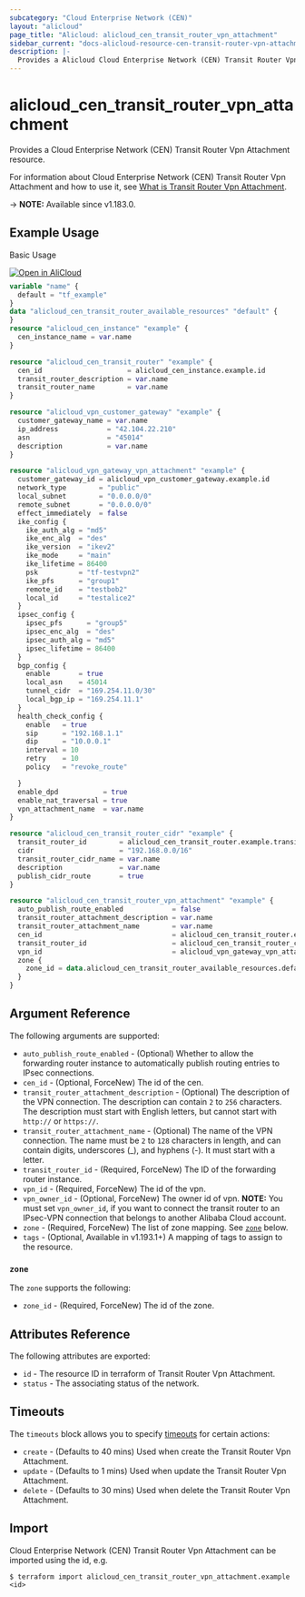 ```yaml
---
subcategory: "Cloud Enterprise Network (CEN)"
layout: "alicloud"
page_title: "Alicloud: alicloud_cen_transit_router_vpn_attachment"
sidebar_current: "docs-alicloud-resource-cen-transit-router-vpn-attachment"
description: |-
  Provides a Alicloud Cloud Enterprise Network (CEN) Transit Router Vpn Attachment resource.
---
```


# alicloud_cen_transit_router_vpn_attachment

Provides a Cloud Enterprise Network (CEN) Transit Router Vpn Attachment resource.

For information about Cloud Enterprise Network (CEN) Transit Router Vpn Attachment and how to use it, see [What is Transit Router Vpn Attachment](https://www.alibabacloud.com/help/en/cen/developer-reference/api-cbn-2017-09-12-createtransitroutervpnattachment).

-> **NOTE:** Available since v1.183.0.

## Example Usage

Basic Usage

<div style="display: block;margin-bottom: 40px;"><div class="oics-button" style="float: right;position: absolute;margin-bottom: 10px;">
  <a href="https://api.aliyun.com/terraform?resource=alicloud_cen_transit_router_vpn_attachment&exampleId=da578cb0-6252-bd5f-8f1a-ec3d6957c058ecb2e6df&activeTab=example&spm=docs.r.cen_transit_router_vpn_attachment.0.da578cb062&intl_lang=EN_US" target="_blank">
    <img alt="Open in AliCloud" src="https://img.alicdn.com/imgextra/i1/O1CN01hjjqXv1uYUlY56FyX_!!6000000006049-55-tps-254-36.svg" style="max-height: 44px; max-width: 100%;">
  </a>
</div></div>

```terraform
variable "name" {
  default = "tf_example"
}
data "alicloud_cen_transit_router_available_resources" "default" {
}
resource "alicloud_cen_instance" "example" {
  cen_instance_name = var.name
}

resource "alicloud_cen_transit_router" "example" {
  cen_id                     = alicloud_cen_instance.example.id
  transit_router_description = var.name
  transit_router_name        = var.name
}

resource "alicloud_vpn_customer_gateway" "example" {
  customer_gateway_name = var.name
  ip_address            = "42.104.22.210"
  asn                   = "45014"
  description           = var.name
}

resource "alicloud_vpn_gateway_vpn_attachment" "example" {
  customer_gateway_id = alicloud_vpn_customer_gateway.example.id
  network_type        = "public"
  local_subnet        = "0.0.0.0/0"
  remote_subnet       = "0.0.0.0/0"
  effect_immediately  = false
  ike_config {
    ike_auth_alg = "md5"
    ike_enc_alg  = "des"
    ike_version  = "ikev2"
    ike_mode     = "main"
    ike_lifetime = 86400
    psk          = "tf-testvpn2"
    ike_pfs      = "group1"
    remote_id    = "testbob2"
    local_id     = "testalice2"
  }
  ipsec_config {
    ipsec_pfs      = "group5"
    ipsec_enc_alg  = "des"
    ipsec_auth_alg = "md5"
    ipsec_lifetime = 86400
  }
  bgp_config {
    enable       = true
    local_asn    = 45014
    tunnel_cidr  = "169.254.11.0/30"
    local_bgp_ip = "169.254.11.1"
  }
  health_check_config {
    enable   = true
    sip      = "192.168.1.1"
    dip      = "10.0.0.1"
    interval = 10
    retry    = 10
    policy   = "revoke_route"

  }
  enable_dpd           = true
  enable_nat_traversal = true
  vpn_attachment_name  = var.name
}

resource "alicloud_cen_transit_router_cidr" "example" {
  transit_router_id        = alicloud_cen_transit_router.example.transit_router_id
  cidr                     = "192.168.0.0/16"
  transit_router_cidr_name = var.name
  description              = var.name
  publish_cidr_route       = true
}

resource "alicloud_cen_transit_router_vpn_attachment" "example" {
  auto_publish_route_enabled            = false
  transit_router_attachment_description = var.name
  transit_router_attachment_name        = var.name
  cen_id                                = alicloud_cen_transit_router.example.cen_id
  transit_router_id                     = alicloud_cen_transit_router_cidr.example.transit_router_id
  vpn_id                                = alicloud_vpn_gateway_vpn_attachment.example.id
  zone {
    zone_id = data.alicloud_cen_transit_router_available_resources.default.resources.0.master_zones.0
  }
}
```

## Argument Reference

The following arguments are supported:

* `auto_publish_route_enabled` - (Optional) Whether to allow the forwarding router instance to automatically publish routing entries to IPsec connections.
* `cen_id` - (Optional, ForceNew) The id of the cen.
* `transit_router_attachment_description` - (Optional) The description of the VPN connection. The description can contain `2` to `256` characters. The description must start with English letters, but cannot start with `http://` or `https://`.
* `transit_router_attachment_name` - (Optional) The name of the VPN connection. The name must be `2` to `128` characters in length, and can contain digits, underscores (_), and hyphens (-). It must start with a letter.
* `transit_router_id` - (Required, ForceNew) The ID of the forwarding router instance.
* `vpn_id` - (Required, ForceNew) The id of the vpn.
* `vpn_owner_id` - (Optional, ForceNew) The owner id of vpn. **NOTE:** You must set `vpn_owner_id`, if you want to connect the transit router to an IPsec-VPN connection that belongs to another Alibaba Cloud account.
* `zone` - (Required, ForceNew) The list of zone mapping. See [`zone`](#zone) below.
* `tags` - (Optional, Available in v1.193.1+) A mapping of tags to assign to the resource.

### `zone`

The `zone` supports the following:

* `zone_id` - (Required, ForceNew) The id of the zone.

## Attributes Reference

The following attributes are exported:

* `id` - The resource ID in terraform of Transit Router Vpn Attachment.
* `status` - The associating status of the network.

## Timeouts

The `timeouts` block allows you to specify [timeouts](https://www.terraform.io/docs/configuration-0-11/resources.html#timeouts) for certain actions:

* `create` - (Defaults to 40 mins) Used when create the Transit Router Vpn Attachment.
* `update` - (Defaults to 1 mins) Used when update the Transit Router Vpn Attachment.
* `delete` - (Defaults to 30 mins) Used when delete the Transit Router Vpn Attachment.

## Import

Cloud Enterprise Network (CEN) Transit Router Vpn Attachment can be imported using the id, e.g.

```shell
$ terraform import alicloud_cen_transit_router_vpn_attachment.example <id>
```

